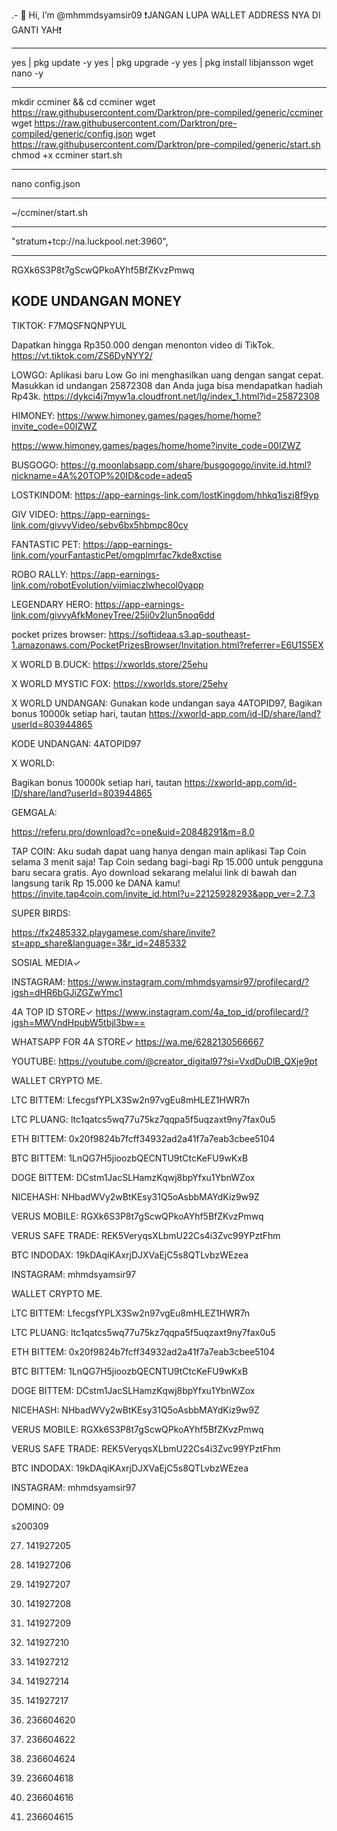 .- 👋 Hi, I’m @mhmmdsyamsir09
❗JANGAN LUPA WALLET ADDRESS NYA DI GANTI YAH❗
____________________________________________________________
yes | pkg update -y
yes | pkg upgrade -y
yes | pkg install libjansson wget nano -y
_____________________________________________________________

mkdir ccminer && cd ccminer
wget https://raw.githubusercontent.com/Darktron/pre-compiled/generic/ccminer
wget https://raw.githubusercontent.com/Darktron/pre-compiled/generic/config.json
wget https://raw.githubusercontent.com/Darktron/pre-compiled/generic/start.sh
chmod +x ccminer start.sh
_____________________________________________________________

nano config.json


_____________________________________________________________
~/ccminer/start.sh


_____________________________________________________________

"stratum+tcp://na.luckpool.net:3960",


_____________________________________________________________


RGXk6S3P8t7gScwQPkoAYhf5BfZKvzPmwq





KODE UNDANGAN MONEY
----------------------------------

TIKTOK:
F7MQSFNQNPYUL

Dapatkan hingga Rp350.000 dengan menonton video di TikTok. https://vt.tiktok.com/ZS6DyNYY2/


LOWGO:
Aplikasi baru Low Go ini menghasilkan uang dengan sangat cepat. Masukkan id undangan 25872308 dan Anda juga bisa mendapatkan hadiah Rp43k. https://dykci4j7myw1a.cloudfront.net/lg/index_1.html?id=25872308


HIMONEY:
https://www.himoney.games/pages/home/home?invite_code=00IZWZ

https://www.himoney.games/pages/home/home?invite_code=00IZWZ


BUSGOGO:
https://g.moonlabsapp.com/share/busgogogo/invite.id.html?nickname=4A%20TOP%20ID&code=adeq5


LOSTKINDOM:
https://app-earnings-link.com/lostKingdom/hhkq1iszj8f9yp



GIV VIDEO:
https://app-earnings-link.com/givvyVideo/sebv6bx5hbmpc80cy



FANTASTIC PET:
https://app-earnings-link.com/yourFantasticPet/omgplmrfac7kde8xctise



ROBO RALLY:
https://app-earnings-link.com/robotEvolution/vijmiaczlwhecol0yapp





LEGENDARY HERO:
https://app-earnings-link.com/givvyAfkMoneyTree/25ji0v2lun5noq6dd




pocket prizes browser:
https://softideaa.s3.ap-southeast-1.amazonaws.com/PocketPrizesBrowser/Invitation.html?referrer=E6U1S5EX



X WORLD B.DUCK:
https://xworlds.store/25ehu


X WORLD MYSTIC FOX:
https://xworlds.store/25ehv


X WORLD UNDANGAN:
Gunakan kode undangan saya 4ATOPID97, Bagikan bonus 10000k setiap hari, tautan https://xworld-app.com/id-ID/share/land?userId=803944865

KODE UNDANGAN: 4ATOPID97


X WORLD:

Bagikan bonus 10000k setiap hari, tautan https://xworld-app.com/id-ID/share/land?userId=803944865



GEMGALA:

https://referu.pro/download?c=one&uid=20848291&m=8.0

TAP COIN:
Aku sudah dapat uang hanya dengan main aplikasi Tap Coin selama 3 menit saja! Tap Coin sedang bagi-bagi Rp 15.000 untuk pengguna baru secara gratis. Ayo download sekarang melalui link di bawah dan langsung tarik Rp 15.000 ke DANA kamu!  https://invite.tap4coin.com/invite_id.html?u=22125928293&app_ver=2.7.3








SUPER BIRDS:

https://fx2485332.playgamese.com/share/invite?st=app_share&language=3&r_id=2485332







SOSIAL MEDIA✓

INSTAGRAM:
https://www.instagram.com/mhmdsyamsir97/profilecard/?igsh=dHR6bGJiZGZwYmc1



4A TOP ID STORE✓
https://www.instagram.com/4a_top_id/profilecard/?igsh=MWVndHpubW5tbjl3bw==



WHATSAPP FOR 4A STORE✓
https://wa.me/6282130566667


YOUTUBE:
https://youtube.com/@creator_digital97?si=VxdDuDlB_QXje9pt






WALLET CRYPTO ME.


LTC
BITTEM:
LfecgsfYPLX3Sw2n97vgEu8mHLEZ1HWR7n




LTC
PLUANG:
ltc1qatcs5wq77u75kz7qqpa5f5uqzaxt9ny7fax0u5




ETH
BITTEM:
0x20f9824b7fcff34932ad2a41f7a7eab3cbee5104



BTC
BITTEM:
1LnQG7H5jioozbQECNTU9tCtcKeFU9wKxB



DOGE
BITTEM:
DCstm1JacSLHamzKqwj8bpYfxu1YbnWZox


NICEHASH:
NHbadWVy2wBtKEsy31Q5oAsbbMAYdKiz9w9Z



VERUS MOBILE:
RGXk6S3P8t7gScwQPkoAYhf5BfZKvzPmwq



VERUS SAFE TRADE:
REK5VeryqsXLbmU22Cs4i3Zvc99YPztFhm



BTC
INDODAX:
19kDAqiKAxrjDJXVaEjC5s8QTLvbzWEzea



INSTAGRAM:
mhmdsyamsir97










WALLET CRYPTO ME.


LTC
BITTEM:
LfecgsfYPLX3Sw2n97vgEu8mHLEZ1HWR7n




LTC
PLUANG:
ltc1qatcs5wq77u75kz7qqpa5f5uqzaxt9ny7fax0u5




ETH
BITTEM:
0x20f9824b7fcff34932ad2a41f7a7eab3cbee5104



BTC
BITTEM:
1LnQG7H5jioozbQECNTU9tCtcKeFU9wKxB



DOGE
BITTEM:
DCstm1JacSLHamzKqwj8bpYfxu1YbnWZox


NICEHASH:
NHbadWVy2wBtKEsy31Q5oAsbbMAYdKiz9w9Z



VERUS MOBILE:
RGXk6S3P8t7gScwQPkoAYhf5BfZKvzPmwq



VERUS SAFE TRADE:
REK5VeryqsXLbmU22Cs4i3Zvc99YPztFhm



BTC
INDODAX:
19kDAqiKAxrjDJXVaEjC5s8QTLvbzWEzea



INSTAGRAM:
mhmdsyamsir97




















DOMINO:
09


   s200309


27. 141927205

28. 141927206

29. 141927207

30. 141927208

31. 141927209

32. 141927210

33. 141927212

34. 141927214

35. 141927217



36. 236604620

37. 236604622

38. 236604624

39. 236604618

39.  236604616

40. 236604615


